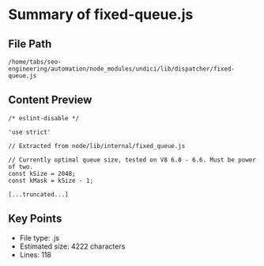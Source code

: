 # Summary of fixed-queue.js
  
## File Path
`/home/tabs/seo-engineering/automation/node_modules/undici/lib/dispatcher/fixed-queue.js`

## Content Preview
```
/* eslint-disable */

'use strict'

// Extracted from node/lib/internal/fixed_queue.js

// Currently optimal queue size, tested on V8 6.0 - 6.6. Must be power of two.
const kSize = 2048;
const kMask = kSize - 1;

[...truncated...]
```

## Key Points
- File type: .js
- Estimated size: 4222 characters
- Lines: 118
